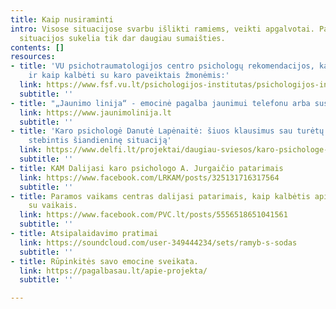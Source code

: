 ```yaml
---
title: Kaip nusiraminti
intro: Visose situacijose svarbu išlikti ramiems, veikti apgalvotai. Panika stresinėse
  situacijos sukelia tik dar daugiau sumaišties.
contents: []
resources:
- title: 'VU psichotraumatologijos centro psichologų rekomendacijos, kaip padėti sau
    ir kaip kalbėti su karo paveiktais žmonėmis:'
  link: https://www.fsf.vu.lt/psichologijos-institutas/psichologijos-instituto-struktura/centrai/vu-traumu-psichologijos-grupe#karas
  subtitle: ''
- title: "„Jaunimo linija“ - emocinė pagalba jaunimui telefonu arba susirašinėjimu"
  link: https://www.jaunimolinija.lt
  subtitle: ''
- title: 'Karo psichologė Danutė Lapėnaitė: šiuos klausimus sau turėtų užduoti kiekvienas,
    stebintis šiandieninę situaciją'
  link: https://www.delfi.lt/projektai/daugiau-sviesos/karo-psichologe-danute-lapenaite-siuos-klausimus-sau-turetu-uzduoti-kiekvienas-stebintis-siandienine-situacija.d?id=89602427
  subtitle: ''
- title: KAM Dalijasi karo psichologo A. Jurgaičio patarimais
  link: https://www.facebook.com/LRKAM/posts/325131716317564
  subtitle: ''
- title: Paramos vaikams centras dalijasi patarimais, kaip kalbėtis apie situaciją
    su vaikais.
  link: https://www.facebook.com/PVC.lt/posts/5556518651041561
  subtitle: ''
- title: Atsipalaidavimo pratimai
  link: https://soundcloud.com/user-349444234/sets/ramyb-s-sodas
  subtitle: ''
- title: Rūpinkitės savo emocine sveikata.
  link: https://pagalbasau.lt/apie-projekta/
  subtitle: ''

---
```

